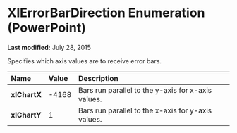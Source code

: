 
# XlErrorBarDirection Enumeration (PowerPoint)

 **Last modified:** July 28, 2015

Specifies which axis values are to receive error bars.


|**Name**|**Value**|**Description**|
|:-----|:-----|:-----|
| **xlChartX**|-4168|Bars run parallel to the y-axis for x-axis values.|
| **xlChartY**|1|Bars run parallel to the x-axis for y-axis values.|
